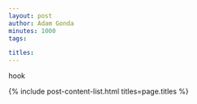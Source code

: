 ```yaml
---
layout: post
author: Adam Gonda
minutes: 1000
tags:

titles:
---
```


hook

{% include post-content-list.html titles=page.titles %}